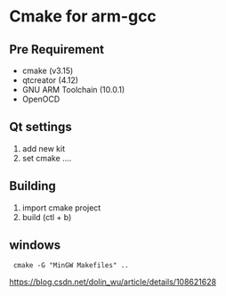 # Cmake for arm-gcc


## Pre Requirement

* cmake (v3.15)
* qtcreator    (4.12)
* GNU ARM Toolchain (10.0.1)
* OpenOCD

## Qt settings
1. add new kit
2. set cmake ....



## Building
1. import cmake project
2. build (ctl + b)







## windows
```
 cmake -G "MinGW Makefiles" ..
```

https://blog.csdn.net/dolin_wu/article/details/108621628


